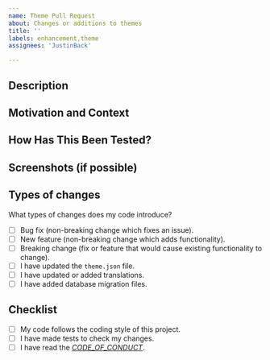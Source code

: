 ```yaml
---
name: Theme Pull Request
about: Changes or additions to themes
title: ''
labels: enhancement,theme
assignees: 'JustinBack'

---
```


<!--- Provide a general summary of your changes in the Title above -->

## Description
<!--- Describe your changes in detail -->

## Motivation and Context
<!--- Why is this change required? What problem does it solve? -->
<!--- If it fixes an open issue, please link to the issue here. -->

## How Has This Been Tested?
<!--- Please describe in detail how you've tested your changes. -->
<!--- Include details of your testing environment, or how -->
<!--- testing resulted in your change affecting other areas of the code, etc. -->

## Screenshots (if possible)

## Types of changes
What types of changes does my code introduce?
<!---Put an `x` in all the boxes that apply: -->

- [ ] Bug fix (non-breaking change which fixes an issue).
- [ ] New feature (non-breaking change which adds functionality).
- [ ] Breaking change (fix or feature that would cause existing functionality to change).
- [ ] I have updated the `theme.json` file.
- [ ] I have updated or added translations.
- [ ] I have added database migration files.

## Checklist
<!--- Go over all the following points, and put an `x` in all the boxes that apply. -->
<!--- If you're unsure about any of these, don't hesitate to ask. We're here to help! -->
- [ ] My code follows the coding style of this project.
- [ ] I have made tests to check my changes.
- [ ] I have read the _[CODE_OF_CONDUCT](https://github.com/tosdr/CrispCMS/blob/master/CODE_OF_CONDUCT.md)_.

